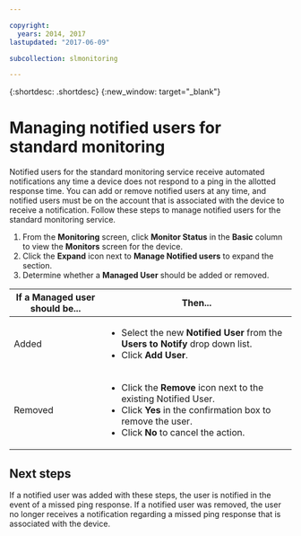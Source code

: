 ```yaml
---

copyright:
  years: 2014, 2017
lastupdated: "2017-06-09"

subcollection: slmonitoring

---
```


{:shortdesc: .shortdesc}
{:new_window: target="_blank"}

# Managing notified users for standard monitoring

Notified users for the standard monitoring service receive automated notifications any time a device does not respond to a ping in the allotted response time. You can add or remove notified users at any time, and notified users must be on the account that is associated with the device to receive a notification. Follow these steps to manage notified users for the standard monitoring service.

1. From the **Monitoring** screen, click **Monitor Status** in the **Basic** column to view the **Monitors** screen for the device.
3. Click the **Expand** icon next to **Manage Notified users** to expand the section.
4. Determine whether a **Managed User** should be added or removed.

|If a Managed user should be...|Then...|
|---|---|
|Added |<ul><li>Select the new **Notified User** from the **Users to Notify** drop down list.</li><li>Click **Add User**.</li></ul>
|Removed|<ul><li>Click the **Remove** icon next to the existing Notified User.</li><li>Click **Yes** in the confirmation box to remove the user.</li><li>Click **No** to cancel the action.</li></ul>|

## Next steps

If a notified user was added with these steps, the user is notified in the event of a missed ping response. If a notified user was removed, the user no longer receives a notification regarding a missed ping response that is associated with the device.
